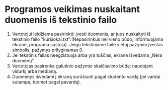 # Programos veikimas nuskaitant duomenis iš tekstinio failo
1. Vartotojui leidžiama pasirinkti: įvesti duomenis, ar juos nuskaityti iš tekstinio failo "kursiokai.txt".(Nepasirinkus nei vieno būdo, informuojama ekrane, programa sustoja). Jeigu tekstiniame faile vietoj pažymio įvestas simbolis, pažymys prilyginamas 0.
2. Jei tekstinis failas neegzistuoja arba yra tuščias, ekrane išvedama „Nėra duomenų“.
3. Vartotojas pasirenka galutinio pažymio skaičiavimo būdą: naudojant vidurkį arba medianą.
4. Duomenys išvedami į ekraną surūšiuoti pagal studento vardą (jei vardai sutampa, tuomet pagal pavardę).

